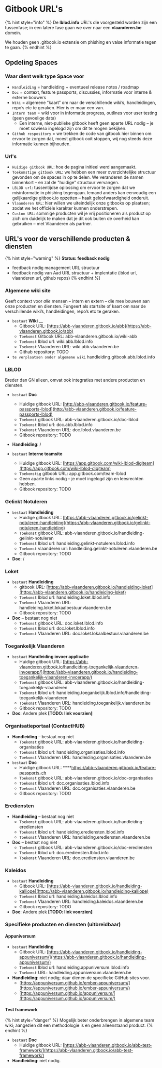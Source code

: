 # Gitbook URL's

{% hint style="info" %}
De **lblod.info** URL's die voorgesteld worden zijn een tussenfase; in een latere fase gaan we over naar een **vlaanderen.be** domein.

We houden geen .gitbook.io extensie om phishing en valse informatie tegen te gaan.
{% endhint %}

## **Opdeling Spaces**

### Waar dient welk type Space voor

* `Handleiding` = handleiding + eventueel release notes / roadmap
* `Doc` = context, feature passports, discussies, informatie voor interne & externe bouwers
* `Wiki` = algemene “kaart” om naar de verschillende wiki’s, handleidingen, repo’s etc te geraken. Hier is er maar een van.
* `Intern team` = wiki voor in informatie progress, outlines voor user testing \(geen gevoelige data\)
  * Een interne, niet-publieke gitbook heeft geen aparte URL nodig – je moet sowieso ingelogd zijn om dit te mogen bekijken.
* `Github respository` = we trekken de code van gitbook hier binnen om ervoor te zorgen dat, moest gitbook ooit stoppen, wij nog steeds deze informatie kunnen bijhouden.

### Url's

* `Huidige gitbook URL`: hoe de pagina initieel werd aangemaakt.
* `Toekomstige gitbook URL`: we hebben een meer overzichtelijke structuur gevonden om de spaces in op te delen. We veranderen de namen binnenkort – en zal de "huidige" structuur vervangen.
* `LBLOD url`: tussentijdse oplossing om ervoor te zorgen dat we misinformatie in phishing tegengaan. Iemand anders kan eenvoudig een gelijkaardige gitbook.io opzetten – haalt geloofwaardigheid onderuit.
* `Vlaanderen URL`: hier willen we uiteindelijk onze gitbooks op plaatsen; zodat we het officiële karakter kunnen onderstrepen.
* `Custom URL`: sommige producten wil je vrij positioneren als product op zich om duidelijk te maken dat je dit ook buiten de overheid kan gebruiken – met Vlaanderen als partner.

## URL's voor de verschillende producten & diensten

{% hint style="warning" %}
**Status: feedback nodig**

* feedback nodig management URL structuur
* feedback nodig van Aad URL structuur + implentatie \(lblod url, vlaanderen url, github repos\)
{% endhint %}

### **Algemene wiki site**

Geeft context voor _alle_ mensen – intern en extern – die mee bouwen aan onze producten en diensten. Fungeert als startsite of kaart om naar de verschillende wiki’s, handleidingen, repo’s etc te geraken.

* `bestaat` **Wiki** __
  * Gitbook URL: [https://abb-vlaanderen.gitbook.io/abb](https://abb-vlaanderen.gitbook.io/abb)
  * `Toekomst` Gitbook URL: abb-vlaanderen.gitbook.io/wiki-abb
  * `Toekomst` lblod url: wiki.abb.lblod.info
  * `Toekomst` Vlaanderen URL: wiki.abb.vlaanderen.be 
  * Github repository: TODO 
* `te verplaatsen onder algemene wiki` handleiding.gitbook.abb.lblod.info 

### **LBLOD**

Breder dan GN alleen, omvat ook integraties met andere producten en diensten.

* `bestaat` **Doc**

  * Huidige gitbook URL: [http://abb-vlaanderen.gitbook.io/feature-passports-lblod](http://abb-vlaanderen.gitbook.io/feature-passports-lblod)
  * `Toekomst` gitbook URL: abb-vlaanderen.gitbook.io/doc-lblod
  * `Toekomst` lblod url: doc.abb.lblod.info
  * `Toekomst` Vlaanderen URL: doc.lblod.vlaanderen.be 
  * Gitbook repository: TODO

* **Handleiding**: / 
* `bestaat` **Interne teamsite**
  * Huidige gitbook URL: [https://app.gitbook.com/wiki-lblod-digiteam](https://app.gitbook.com/wiki-lblod-digiteam)
  * `Toekomstig` gitbook URL: app.gitbook.com/team-lblod
  * Geen aparte links nodig – je moet ingelogd zijn en leesrechten hebben. 
  * Gitbook repository: TODO

### **Gelinkt Notuleren**

* `bestaat` **Handleiding**
  * Huidige gitbook URL: [https://abb-vlaanderen.gitbook.io/gelinkt-notuleren-handleiding](https://abb-vlaanderen.gitbook.io/gelinkt-notuleren-handleiding)
  * `Toekomst` gitbook URL: abb-vlaanderen.gitbook.io/handleiding-gelinkt-notuleren
  * `Toekomst` lblod url: handleiding.gelinkt-notuleren.lblod.info
  * `Toekomst` vlaanderen url: handleiding.gelinkt-notuleren.vlaanderen.be 
  * Gitbook repository: TODO 
* **Doc**: /

### **Loket**

* `bestaat` **Handleiding**
  * gitbook URL: [https://abb-vlaanderen.gitbook.io/handleiding-loket](https://abb-vlaanderen.gitbook.io/handleiding-loket)
  * `Toekomst` lblod url: handleiding.loket.lblod.info
  * `Toekomst` Vlaanderen URL: handleiding.loket.lokaalbestuur.vlaanderen.be 
  * Gitbook repository: TODO 
* **Doc** – bestaat nog niet
  * `Toekomst` gitbook URL: doc.loket.lblod.info
  * `Toekomst` lblod url: doc.loket.lblod.info
  * `Toekomst` Vlaanderen URL: doc.loket.lokaalbestuur.vlaanderen.be

### **Toegankelijk Vlaanderen**

* `bestaat` **Handleiding invoer applicatie**
  * Huidige gitbook URL: [https://abb-vlaanderen.gitbook.io/handleiding-toegankelijk-vlaanderen-invoerapp/](https://abb-vlaanderen.gitbook.io/handleiding-toegankelijk-vlaanderen-invoerapp/)
  * `Toekomst` gitbook URL: abb-vlaanderen.gitbook.io/handleiding-toegankelijk-vlaanderen
  * `Toekomst` lblod url: handleiding.toegankelijk.lblod.info/handleiding-toegankelijk-vlaanderen
  * `Toekomst` Vlaanderen URL: handleiding.toegankelijk.vlaanderen.be 
  * Gitbook repository: TODO
* **Doc**: Andere plek **\[TODO: link voorzien\]**

### Organisatieportaal \(**ContactHUB**\)

* **Handleiding** – bestaat nog niet
  * `Toekomst` gitbook URL: abb-vlaanderen.gitbook.io/handleiding-organisaties
  * `Toekomst` lblod url: handleiding.organisaties.lblod.info
  * `Toekomst` Vlaanderen URL: handleiding.organisaties.vlaanderen.be
* `bestaat` **Doc**
  * Huidige gitbook URL: ****[https://abb-vlaanderen.gitbook.io/feature-passports-ch ](https://abb-vlaanderen.gitbook.io/feature-passports-ch%20)
  * `Toekomst` gitbook URL: abb-vlaanderen.gitbook.io/doc-organisaties
  * `Toekomst` lblod url: doc.organisaties.lblod.info
  * `Toekomst` Vlaanderen URL: doc.organisaties.vlaanderen.be 
  * Gitbook repository: TODO

### **Erediensten**   

* **Handleiding** – bestaat nog niet
  * `Toekomst` gitbook URL: abb-vlaanderen.gitbook.io/handleiding-erediensten
  * `Toekomst` lblod url: handleiding.erediensten.lblod.info
  * `Toekomst` Vlaanderen URL: handleiding.erediensten.vlaanderen.be 
* **Doc** – bestaat nog niet
  * `Toekomst` gitbook URL: abb-vlaanderen.gitbook.io/doc-erediensten
  * `Toekomst` lblod url: doc.erediensten.lblod.info
  * `Toekomst` Vlaanderen URL: doc.erediensten.vlaanderen.be

### **Kaleidos**

* `bestaat` **Handleiding**
  * Gitbook URL: [https://abb-vlaanderen.gitbook.io/handleiding-kalliope](https://abb-vlaanderen.gitbook.io/handleiding-kalliope)
  * `Toekomst` lblod url: handleiding.kaleidos.lblod.info
  * `Toekomst` Vlaanderen URL: handleiding.kaleidos.vlaanderen.be 
  * Gitbook repository: TODO
* **Doc**: Andere plek **\[TODO: link voorzien\]**

### **Specifieke producten en diensten \(uitbreidbaar\)**

#### **Appuniversum**

* `bestaat` **Handleiding**
  * Gitbook URL: [https://abb-vlaanderen.gitbook.io/handleiding-appuniversum/](https://abb-vlaanderen.gitbook.io/handleiding-appuniversum/)
  * `Toekomst` lblod url: handleiding.appuniversum.lblod.info
  * `Toekomst` URL: handleiding.appuniversum.vlaanderen.be 
* **Handleiding**: niet nodig; daar dienen de specifieke GitHub sites voor.
  * [https://appuniversum.github.io/ember-appuniversum/](https://appuniversum.github.io/ember-appuniversum/)
  * [https://appuniversum.github.io/appuniversum/](https://appuniversum.github.io/appuniversum/)

#### Test framework

{% hint style="danger" %}
Mogelijk beter onderbrengen in algemene team wiki; aangezien dit een methodologie is en geen alleenstaand product.
{% endhint %}

* `bestaat` **Doc**
  * Huidige gitbook URL: [https://abb-vlaanderen.gitbook.io/abb-test-framework/](https://abb-vlaanderen.gitbook.io/abb-test-framework/) 
* **Handleiding**: niet nodig.


